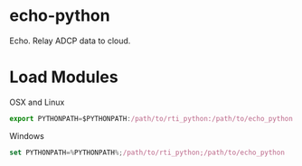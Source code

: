 # echo-python
Echo.  Relay ADCP data to cloud.

# Load Modules
OSX and Linux
```javascript
export PYTHONPATH=$PYTHONPATH:/path/to/rti_python:/path/to/echo_python
```

Windows
```javascript
set PYTHONPATH=%PYTHONPATH%;/path/to/rti_python;/path/to/echo_python
```
